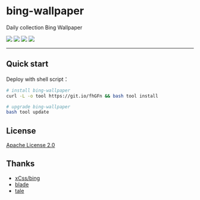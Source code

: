 # bing-wallpaper

Daily collection Bing Wallpaper

<p>
    <a href="https://travis-ci.org/vpday/bing-wallpaper"><img src="https://travis-ci.org/vpday/bing-wallpaper.svg?branch=master"></a>
    <a href="LICENSE"><img src="https://img.shields.io/badge/license-Apache%202-4EB1BA.svg?style=flat-square"></a>
    <a class="badge-align" href="https://www.codacy.com/app/vpday/bing-wallpaper?utm_source=github.com&amp;utm_medium=referral&amp;utm_content=vpday/bing-wallpaper&amp;utm_campaign=Badge_Grade"><img src="https://api.codacy.com/project/badge/Grade/cee7cd655da446c99cc9dfd72b086087"/></a>
    <a href="https://www.codetriage.com/vpday/bing-wallpaper"><img src="https://www.codetriage.com/vpday/bing-wallpaper/badges/users.svg"></a>
</p>

---

## Quick start

Deploy with shell script：

```bash
# install bing-wallpaper
curl -L -o tool https://git.io/fhGFn && bash tool install

# upgrade bing-wallpaper
bash tool update
```

## License

[Apache License 2.0](LICENSE)

## Thanks

  + [xCss/bing](https://github.com/xCss/bing)
+  [blade](https://github.com/biezhi/blade)
+ [tale](https://github.com/otale/tale)